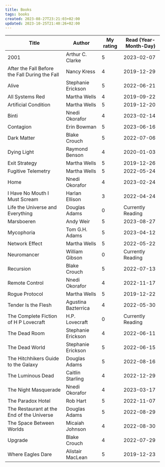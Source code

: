 ```yaml
---
title: Books
tags: books
created: 2023-08-27T23:21:03+02:00
updated: 2023-10-25T21:40:26+02:00
---
```


| Title | Author | My rating | Read (Year-Month-Day) |
| ----- | ------ | --------- | ---- |
| 2001                                                         | Arthur C. Clarke               | 5 | 2023-02-07 |
| After the Fall Before the Fall During the Fall               | Nancy Kress                    | 4 | 2019-12-29 |
| Alive                                                        | Stephanie Erickson             | 5 | 2022-06-21 |
| All Systems Red                                              | Martha Wells                   | 4 | 2019-09-22 |
| Artificial Condition                                         | Martha Wells                   | 5 | 2019-12-20 |
| Binti                                                        | Nnedi Okorafor                 | 4 | 2023-02-14 |
| Contagion                                                    | Erin Bowman                    | 5 | 2023-06-16 |
| Dark Matter                                                  | Blake Crouch                   | 5 | 2022-07-06 |
| Dying Light                                                  | Raymond Benson                 | 4 | 2020-01-03 |
| Exit Strategy                                                | Martha Wells                   | 5 | 2019-12-26 |
| Fugitive Telemetry                                           | Martha Wells                   | 5 | 2022-05-24 |
| Home                                                         | Nnedi Okorafor                 | 4 | 2023-02-24 |
| I Have No Mouth  I Must Scream                               | Harlan Ellison                 | 3 | 2022-04-24 |
| Life the Universe and Everything                             | Douglas Adams                  | 0 | Currently Reading |
| Marsboeren                                                   | Andy Weir                      | 5 | 2023-08-27 |
| Mycophoria                                                   | Tom G.H. Adams                 | 5 | 2023-04-12 |
| Network Effect                                               | Martha Wells                   | 5 | 2022-05-22 |
| Neuromancer                                                  | William Gibson                 | 0 | Currently Reading |
| Recursion                                                    | Blake Crouch                   | 5 | 2022-07-13 |
| Remote Control                                               | Nnedi Okorafor                 | 4 | 2022-11-17 |
| Rogue Protocol                                               | Martha Wells                   | 5 | 2019-12-22 |
| Tender Is the Flesh                                          | Agustina Bazterrica            | 4 | 2022-05-30 |
| The Complete Fiction of H P Lovecraft                        | H.P. Lovecraft                 | 0 | Currently Reading |
| The Dead Room                                                | Stephanie Erickson             | 4 | 2022-06-11 |
| The Dead World                                               | Stephanie Erickson             | 5 | 2022-06-15 |
| The Hitchhikers Guide to the Galaxy                          | Douglas Adams                  | 5 | 2022-08-16 |
| The Luminous Dead                                            | Caitlin  Starling              | 4 | 2022-12-29 |
| The Night Masquerade                                         | Nnedi Okorafor                 | 4 | 2023-03-17 |
| The Paradox Hotel                                            | Rob Hart                       | 5 | 2022-11-07 |
| The Restaurant at the End of the Universe                    | Douglas Adams                  | 5 | 2022-08-29 |
| The Space Between Worlds                                     | Micaiah Johnson                | 4 | 2022-08-30 |
| Upgrade                                                      | Blake Crouch                   | 4 | 2022-07-29 |
| Where Eagles Dare                                            | Alistair MacLean               | 5 | 2019-12-23 |